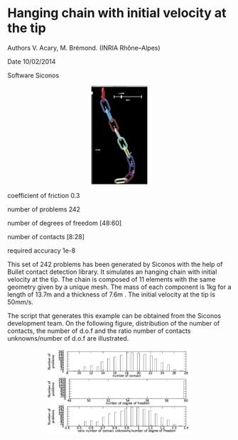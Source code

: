 Hanging chain with initial velocity at the tip
==============================================

Authors V. Acary, M. Brémond.  (INRIA Rhône–Alpes)

Date 10/02/2014

Software Siconos

<div align="center">
        <img width="25%" src="./Chains.png" alt="About screen" title="Chains.png"</img>
</div>

coefficient of friction 0.3

number of problems 242

number of degrees of freedom [48:60]

number of contacts [8:28] 

required accuracy 1e-8

This set of 242 problems has been generated by Siconos with the help of Bullet contact detection library. It simulates an hanging chain with initial velocity at the tip. The chain is composed of 11 elements with the same geometry given by a unique mesh. The mass of each component is 1kg for a length of 13.7m and a thickness of 7.6m . The initial velocity at the tip is 50mm/s.

The script that generates this example can be obtained from the Siconos development team. On the following figure,  distribution of the number of contacts, the number of d.o.f and the ratio number of contacts unknowns/number of d.o.f are illustrated.

<div align="center">
        <img width="65%" src="./distrib-Chain.png" alt="About screen" title="Chains.png"</img>
</div>
